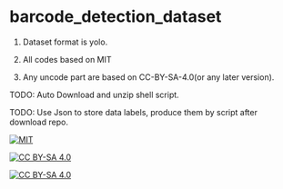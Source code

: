 # barcode_detection_dataset

1. Dataset format is yolo.

2. All codes based on MIT

3. Any uncode part are based on CC-BY-SA-4.0(or any later version).

TODO: Auto Download and unzip shell script.

TODO: Use Json to store data labels, produce them by script after download repo.

[![MIT](https://img.shields.io/badge/License-MIT-orange)][MIT]

[![CC BY-SA 4.0](https://img.shields.io/badge/License-CC%20BY--SA%204.0-orange)][cc_by_sa_4_0]

[![CC BY-SA 4.0][cc_by_sa_4_0_image]][cc_by_sa_4_0]

[MIT]: https://opensource.org/licenses/MIT

[cc_by_sa_4_0]: https://creativecommons.org/licenses/by-sa/4.0/

[cc_by_sa_4_0_image]: https://licensebuttons.net/l/by-sa/4.0/88x31.png
